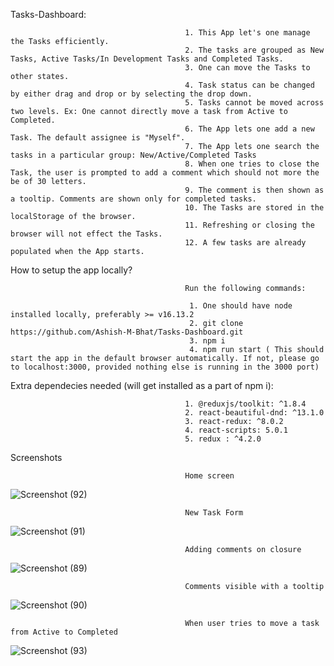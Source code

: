 Tasks-Dashboard:


                                           1. This App let's one manage the Tasks efficiently.
                                           2. The tasks are grouped as New Tasks, Active Tasks/In Development Tasks and Completed Tasks.
                                           3. One can move the Tasks to other states.
                                           4. Task status can be changed by either drag and drop or by selecting the drop down.
                                           5. Tasks cannot be moved across two levels. Ex: One cannot directly move a task from Active to Completed.
                                           6. The App lets one add a new Task. The default assignee is "Myself".
                                           7. The App lets one search the tasks in a particular group: New/Active/Completed Tasks
                                           8. When one tries to close the Task, the user is prompted to add a comment which should not more the be of 30 letters.
                                           9. The comment is then shown as a tooltip. Comments are shown only for completed tasks.
                                           10. The Tasks are stored in the localStorage of the browser.
                                           11. Refreshing or closing the browser will not effect the Tasks.
                                           12. A few tasks are already populated when the App starts.

                                           
                                           
How to setup the app locally?

                                           Run the following commands:

                                            1. One should have node installed locally, preferably >= v16.13.2
                                            2. git clone https://github.com/Ashish-M-Bhat/Tasks-Dashboard.git
                                            3. npm i
                                            4. npm run start ( This should start the app in the default browser automatically. If not, please go to localhost:3000, provided nothing else is running in the 3000 port)

Extra dependecies needed (will get installed as a part of npm i):

                                           1. @reduxjs/toolkit: ^1.8.4
                                           2. react-beautiful-dnd: ^13.1.0
                                           3. react-redux: ^8.0.2
                                           4. react-scripts: 5.0.1
                                           5. redux : ^4.2.0

Screenshots
                                           
                                           Home screen
![Screenshot (92)](https://user-images.githubusercontent.com/61205415/185744393-6fc1ea98-a0cc-4672-bd5a-e6a1b5aa2448.png)

                                           New Task Form
![Screenshot (91)](https://user-images.githubusercontent.com/61205415/185744349-fe3eadda-9f24-4e74-8bf7-10d6b67041bb.png)

                                           Adding comments on closure
![Screenshot (89)](https://user-images.githubusercontent.com/61205415/185744344-12ea0f79-e401-4a5a-9d79-2de7f356e805.png)

                                           Comments visible with a tooltip
![Screenshot (90)](https://user-images.githubusercontent.com/61205415/185744351-f16db248-3c5e-4a69-ba15-bf1c73a284dd.png)

                                           When user tries to move a task from Active to Completed
![Screenshot (93)](https://user-images.githubusercontent.com/61205415/185744484-0583f52d-6192-4eb0-9301-da8b1a5f3b51.png)
